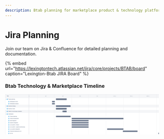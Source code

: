 ```yaml
---
description: Btab planning for marketplace product & technology platforms launch.
---
```


# Jira Planning

Join our team on Jira & Confluence for detailed planning and documentation.

{% embed url="https://lexingtontech.atlassian.net/jira/core/projects/BTAB/board" caption="Lexington-Btab JIRA Board" %}

### Btab Technology & Marketplace Timeline

![](../.gitbook/assets/btab_2021-09-30_04.06pm.png)

